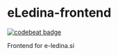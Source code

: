 # eLedina-frontend

[![codebeat badge](https://codebeat.co/badges/66e3b530-244b-48ee-8923-bf81ffd2a875)](https://codebeat.co/projects/github-com-eledina-eledina-frontend-master)

Frontend for e-ledina.si
